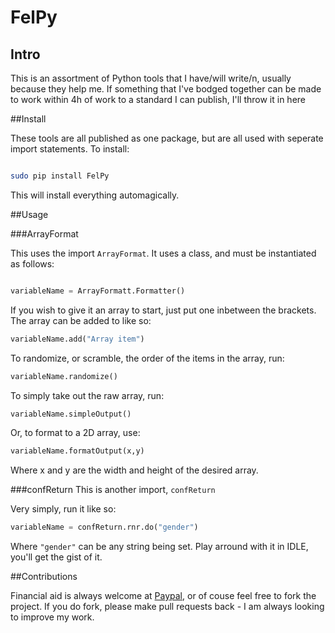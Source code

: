 # FelPy

## Intro

This is an assortment of Python tools that I have/will write/n, usually because they help me. If something that I've bodged
together can be made to work within 4h of work to a standard I can publish, I'll throw it in here

##Install

These tools are all published as one package, but are all used with seperate import statements. To install:

```bash

sudo pip install FelPy

```

This will install everything automagically.

##Usage

###ArrayFormat

This uses the import `ArrayFormat`.
It uses a class, and must be instantiated as follows:

```python

variableName = ArrayFormatt.Formatter()

```

If you wish to give it an array to start, just put one inbetween the brackets. The array can be added to like so:
```python
variableName.add("Array item")
```
To randomize, or scramble, the order of the items in the array, run:
```python
variableName.randomize()
```
To simply take out the raw array, run:
```python
variableName.simpleOutput()
```

Or, to format to a 2D array, use:
```python
variableName.formatOutput(x,y)
```
Where x and y are the width and height of the desired array.

###confReturn
This is another import, `confReturn`

Very simply, run it like so:

```python
variableName = confReturn.rnr.do("gender")
```
Where `"gender"` can be any string being set. Play arround with it in IDLE, you'll get the gist of it. 

##Contributions

Financial aid is always welcome at [Paypal](https://www.paypal.me/felixj20000), or of couse feel free to fork the project. If you
do fork, please make pull requests back - I am always looking to improve my work.
